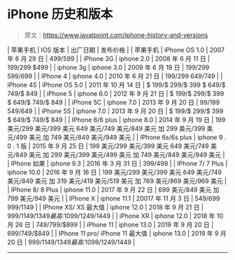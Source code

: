 # iPhone 历史和版本

> 原文：<https://www.javatpoint.com/iphone-history-and-versions>

| 苹果手机 | IOS 版本 | 出厂日期 | 发布价格 |
| 苹果手机 | iPhone OS 1.0 | 2007 年 6 月 29 日 | $499/$599 |
| iPhone 3G | iphone 2.0 | 2008 年 6 月 11 日 | $199/$299
$499 |
| iphone 3g | iphone 3.0 | 2009 年 6 月 19 日 | $199/$299
$599/$699 |
| IPhone 4 | iphone 4.0 | 2010 年 6 月 21 日 | $199/$299
$649/$749 |
| iPhone 4S | iPhone OS 5.0 | 2011 年 10 月 14 日 | $ 199/$ 299/$ 399
$ 649/$ 749/$ 849 |
| iPhone 5 | iphone 6.0 | 2012 年 9 月 21 日 | $ 199/$ 299/$ 399
$ 649/$ 749/$ 849 |
| iPhone 5C | iphone 7.0 | 2013 年 9 月 20 日 | $99/$199
$549/$649 |
| iPhone 5S | iphone 7.0 | 2013 年 9 月 20 日 | $ 199/$ 299/$ 399
$ 649/$ 749/$ 849 |
| IPhone 6/6 plus | iphone 8.0 | 2014 年 9 月 19 日 | 199 美元/299 美元/399 美元
649 美元/749 美元/849 美元
加 299 美元/399 美元/499 美元
加 749 美元/849 美元/949 美元 |
| IPhone 6s/6s plus | iphone 9 . 0 . 1 版 | 2015 年 9 月 25 日 | 199 美元/299 美元/399 美元
649 美元/749 美元/849 美元
加 299 美元/399 美元/499 美元
加 749 美元/849 美元/949 美元 |
| IPhone 如果 | iphone 9.3 | 2016 年 3 月 31 日 | $399/$499 |
| IPhone 7/ 7 Plus | iphone 10.0 | 2016 年 9 月 16 日 | 199 美元/299 美元/399 美元
649 美元/749 美元/849 美元
加 319 美元/419 美元/519 美元
加 769 美元/869 美元/969 美元 |
| IPhone 8/ 8 Plus | iphone 11.0 | 2017 年 9 月 22 日 | 699 美元/849 美元
加 799 美元/949 美元 |
| IPhone X | iphone 11.1 | 20017 年 11 月 3 日 | $549/$699
$999/$1149 |
| IPhone XS/ XS 最大值 | iphone 12.0 | 2018 年 9 月 21 日 | $999/$1149/$1349
最高:$1099/$1249/$1449 |
| iPhone XR | iphone 12.0 | 2018 年 10 月 26 日 | $749/$799/$899 |
| iPhone 11 | iphone 13.0 | 2019 年 9 月 20 日 | $699/$749/$849 |
| IPhone 11 pro/ iPhone 11 最大值 | iphone 13.0 | 2019 年 9 月 20 日 | $999/$1149/$1349
最高:$1099/$1249/$1449 |

* * *